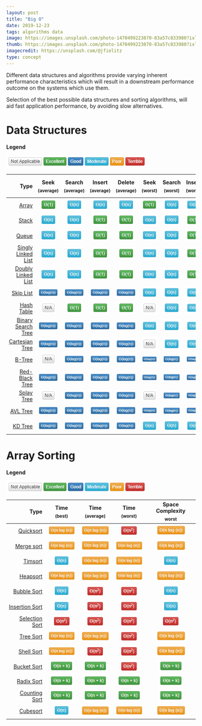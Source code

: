 ```yaml
---
layout: post
title: "Big O"
date: 2019-12-23
tags: algorithms data
image: https://images.unsplash.com/photo-1470499223870-83a57c833980?ixlib=rb-1.2.1&ixid=eyJhcHBfaWQiOjEyMDd9
thumb: https://images.unsplash.com/photo-1470499223870-83a57c833980?ixlib=rb-1.2.1&ixid=eyJhcHBfaWQiOjEyMDd9&auto=format&fit=crop&w=500&q=60
imagecredit: https://unsplash.com/@jfielitz
type: concept
---
```


Different data structures and algorithms provide varying inherent performance characteristics which will result in a downstream performance outcome on the systems which use them.  

Selection of the best possible data structures and sorting algorithms, will aid fast application performance, by avoiding slow alternatives.

# Data Structures

**Legend**
 
![Data Structure Legend][Legend]

|                                                                               Type | Seek<br><sub>(average)</sub> | Search<br><sub>(average)</sub> | Insert<br><sub>(average)</sub> | Delete<br><sub>(average)</sub> | Seek<br><sub>(worst)</sub> | Search<br><sub>(worst)</sub> | Insert<br><sub>(worst)</sub> | Delete<br><sub>(worst)</sub> | Space Complexity<br><sub>(worst)</sub> |
|-----------------------------------------------------------------------------------:|:----------------------------:|:------------------------------:|:------------------------------:|:------------------------------:|:--------------------------:|:----------------------------:|:----------------------------:|:----------------------------:|:--------------------------------------:|
|                        [Array](https://en.wikipedia.org/wiki/Array_data_structure) |        ![O(1)][O(1)]         |         ![O(n)][O(n)]          |         ![O(n)][O(n)]          |         ![O(n)][O(n)]          |       ![O(1)][O(1)]        |        ![O(n)][O(n)]         |        ![O(n)][O(n)]         |        ![O(n)][O(n)]         |             ![O(n)][O(n)]              |
|                  [Stack](https://en.wikipedia.org/wiki/Stack_(abstract_data_type)) |        ![O(n)][O(n)]         |         ![O(n)][O(n)]          |         ![O(1)][O(1)]          |         ![O(1)][O(1)]          |       ![O(n)][O(n)]        |        ![O(n)][O(n)]         |        ![O(1)][O(1)]         |        ![O(1)][O(1)]         |             ![O(n)][O(n)]              |
|                  [Queue](https://en.wikipedia.org/wiki/Queue_(abstract_data_type)) |        ![O(n)][O(n)]         |         ![O(n)][O(n)]          |         ![O(1)][O(1)]          |         ![O(1)][O(1)]          |       ![O(n)][O(n)]        |        ![O(n)][O(n)]         |        ![O(1)][O(1)]         |        ![O(1)][O(1)]         |             ![O(n)][O(n)]              |
| [Singly Linked List](https://en.wikipedia.org/wiki/Linked_list#Singly_linked_list) |        ![O(n)][O(n)]         |         ![O(n)][O(n)]          |         ![O(1)][O(1)]          |         ![O(1)][O(1)]          |       ![O(n)][O(n)]        |        ![O(n)][O(n)]         |        ![O(1)][O(1)]         |        ![O(1)][O(1)]         |             ![O(n)][O(n)]              |
| [Doubly Linked List](https://en.wikipedia.org/wiki/Linked_list#Doubly_linked_list) |        ![O(n)][O(n)]         |         ![O(n)][O(n)]          |         ![O(1)][O(1)]          |         ![O(1)][O(1)]          |       ![O(n)][O(n)]        |        ![O(n)][O(n)]         |        ![O(1)][O(1)]         |        ![O(1)][O(1)]         |             ![O(n)][O(n)]              |
|                               [Skip List](https://en.wikipedia.org/wiki/Skip_list) |   ![O(log(n))][O(log(n))]    |    ![O(log(n))][O(log(n))]     |    ![O(log(n))][O(log(n))]     |    ![O(log(n))][O(log(n))]     |       ![O(n)][O(n)]        |        ![O(n)][O(n)]         |        ![O(n)][O(n)]         |        ![O(n)][O(n)]         |      ![O(n log(n))][O(n log(n))]       |
|                             [Hash Table](https://en.wikipedia.org/wiki/Hash_table) |         ![N/A][N/A]          |         ![O(1)][O(1)]          |         ![O(1)][O(1)]          |         ![O(1)][O(1)]          |        ![N/A][N/A]         |        ![O(n)][O(n)]         |        ![O(n)][O(n)]         |        ![O(n)][O(n)]         |             ![O(n)][O(n)]              |
|             [Binary Search Tree](https://en.wikipedia.org/wiki/Binary_search_tree) |   ![O(log(n))][O(log(n))]    |    ![O(log(n))][O(log(n))]     |    ![O(log(n))][O(log(n))]     |    ![O(log(n))][O(log(n))]     |       ![O(n)][O(n)]        |        ![O(n)][O(n)]         |        ![O(n)][O(n)]         |        ![O(n)][O(n)]         |             ![O(n)][O(n)]              |
|                     [Cartesian Tree](https://en.wikipedia.org/wiki/Cartesian_tree) |   ![O(log(n))][O(log(n))]    |    ![O(log(n))][O(log(n))]     |    ![O(log(n))][O(log(n))]     |    ![O(log(n))][O(log(n))]     |        ![N/A][N/A]         |        ![O(n)][O(n)]         |        ![O(n)][O(n)]         |        ![O(n)][O(n)]         |             ![O(n)][O(n)]              |
|                                     [B-Tree](https://en.wikipedia.org/wiki/B-tree) |         ![N/A][N/A]          |    ![O(log(n))][O(log(n))]     |    ![O(log(n))][O(log(n))]     |    ![O(log(n))][O(log(n))]     |  ![O(log(n))][O(log(n))]   |   ![O(log(n))][O(log(n))]    |   ![O(log(n))][O(log(n))]    |   ![O(log(n))][O(log(n))]    |             ![O(n)][O(n)]              |
|                     [Red-Black Tree](https://en.wikipedia.org/wiki/Red-black_tree) |   ![O(log(n))][O(log(n))]    |    ![O(log(n))][O(log(n))]     |    ![O(log(n))][O(log(n))]     |    ![O(log(n))][O(log(n))]     |  ![O(log(n))][O(log(n))]   |   ![O(log(n))][O(log(n))]    |   ![O(log(n))][O(log(n))]    |   ![O(log(n))][O(log(n))]    |             ![O(n)][O(n)]              |
|                             [Splay Tree](https://en.wikipedia.org/wiki/Splay_tree) |         ![N/A][N/A]          |    ![O(log(n))][O(log(n))]     |    ![O(log(n))][O(log(n))]     |    ![O(log(n))][O(log(n))]     |        ![N/A][N/A]         |   ![O(log(n))][O(log(n))]    |   ![O(log(n))][O(log(n))]    |   ![O(log(n))][O(log(n))]    |             ![O(n)][O(n)]              |
|                                 [AVL Tree](https://en.wikipedia.org/wiki/AVL_tree) |   ![O(log(n))][O(log(n))]    |    ![O(log(n))][O(log(n))]     |    ![O(log(n))][O(log(n))]     |    ![O(log(n))][O(log(n))]     |  ![O(log(n))][O(log(n))]   |   ![O(log(n))][O(log(n))]    |   ![O(log(n))][O(log(n))]    |   ![O(log(n))][O(log(n))]    |             ![O(n)][O(n)]              |
|                                   [KD Tree](https://en.wikipedia.org/wiki/KD_Tree) |   ![O(log(n))][O(log(n))]    |    ![O(log(n))][O(log(n))]     |    ![O(log(n))][O(log(n))]     |    ![O(log(n))][O(log(n))]     |       ![O(n)][O(n)]        |        ![O(n)][O(n)]         |        ![O(n)][O(n)]         |        ![O(n)][O(n)]         |             ![O(n)][O(n)]              |

# Array Sorting

**Legend**
 
![Data Structure Legend][Legend]

|                                                           Type |  Time<br><sub>(best)</sub>  | Time<br><sub>(average)</sub> | Time<br><sub>(worst)</sub>  | Space Complexity<br><sub>worst</sub> |
|---------------------------------------------------------------:|:---------------------------:|:----------------------------:|:---------------------------:|:------------------------------------:|
|           [Quicksort](https://en.wikipedia.org/wiki/Quicksort) | ![O(n log(n))][O(n log(n))] | ![O(n log(n))][O(n log(n))]  | ![O(n<sup>2</sup>)][O(n^2)] |     ![O(n log(n))][O(n log(n))]      |
|         [Merge sort](https://en.wikipedia.org/wiki/Merge_sort) | ![O(n log(n))][O(n log(n))] | ![O(n log(n))][O(n log(n))]  | ![O(n log(n))][O(n log(n))] |     ![O(n log(n))][O(n log(n))]      |
|               [Timsort](https://en.wikipedia.org/wiki/Timsort) |        ![O(n)][O(n)]        | ![O(n log(n))][O(n log(n))]  | ![O(n log(n))][O(n log(n))] |            ![O(n)][O(n)]             |
|             [Heapsort](https://en.wikipedia.org/wiki/Heapsort) | ![O(n log(n))][O(n log(n))] | ![O(n log(n))][O(n log(n))]  | ![O(n log(n))][O(n log(n))] |     ![O(n log(n))][O(n log(n))]      |
|       [Bubble Sort](https://en.wikipedia.org/wiki/Bubble_sort) |        ![O(n)][O(n)]        | ![O(n<sup>2</sup>)][O(n^2)]  | ![O(n<sup>2</sup>)][O(n^2)] |            ![O(n)][O(n)]             |
| [Insertion Sort](https://en.wikipedia.org/wiki/Insertion_sort) |        ![O(n)][O(n)]        | ![O(n<sup>2</sup>)][O(n^2)]  | ![O(n<sup>2</sup>)][O(n^2)] |            ![O(n)][O(n)]             |
| [Selection Sort](https://en.wikipedia.org/wiki/Selection_sort) | ![O(n<sup>2</sup>)][O(n^2)] | ![O(n<sup>2</sup>)][O(n^2)]  | ![O(n<sup>2</sup>)][O(n^2)] |     ![O(n<sup>2</sup>)][O(n^2)]      |
|           [Tree Sort](https://en.wikipedia.org/wiki/Tree_sort) | ![O(n log(n))][O(n log(n))] | ![O(n log(n))][O(n log(n))]  | ![O(n<sup>2</sup>)][O(n^2)] |     ![O(n log(n))][O(n log(n))]      |
|          [Shell Sort](https://en.wikipedia.org/wiki/Shellsort) | ![O(n log(n))][O(n log(n))] | ![O(n<sup>2</sup>)][O(n^2)]  | ![O(n<sup>2</sup>)][O(n^2)] |     ![O(n log(n))][O(n log(n))]      |
|       [Bucket Sort](https://en.wikipedia.org/wiki/Bucket_sort) |    ![O(n + k)][O(n + k)]    |    ![O(n + k)][O(n + k)]     | ![O(n<sup>2</sup>)][O(n^2)] |        ![O(n + k)][O(n + k)]         |
|         [Radix Sort](https://en.wikipedia.org/wiki/Radix_sort) |    ![O(n + k)][O(n + k)]    |    ![O(n + k)][O(n + k)]     |    ![O(n + k)][O(n + k)]    |        ![O(n + k)][O(n + k)]         |
|   [Counting Sort](https://en.wikipedia.org/wiki/Counting_sort) |    ![O(n + k)][O(n + k)]    |    ![O(n + k)][O(n + k)]     |    ![O(n + k)][O(n + k)]    |        ![O(n + k)][O(n + k)]         |
|             [Cubesort](https://en.wikipedia.org/wiki/Cubesort) |        ![O(n)][O(n)]        | ![O(n log(n))][O(n log(n))]  | ![O(n log(n))][O(n log(n))] |     ![O(n log(n))][O(n log(n))]      |

[O(n)]: /images/articles/BigO/n.png
[O(n + k)]: /images/articles/BigO/nplusk.png
[O(1)]: /images/articles/BigO/1.png
[O(log(n))]: /images/articles/BigO/logn.png
[O(n log(n))]: /images/articles/BigO/nlogn.png
[O(n^2)]: /images/articles/BigO/nsquared.png
[O(n(log(n))^2)]: /images/articles/BigO/nlognsquared.png
[N/A]: /images/articles/BigO/na.png
[Legend]: /images/articles/BigO/BigOLegendDataStructure.png
